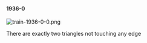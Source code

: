 #### 1936-0
![train-1936-0-0.png](https://github.com/lil-lab/nlvr/raw/master/nlvr/train/images/21/train-1936-0-0.png "train-1936-0-0.png")

There are exactly two triangles not touching any edge